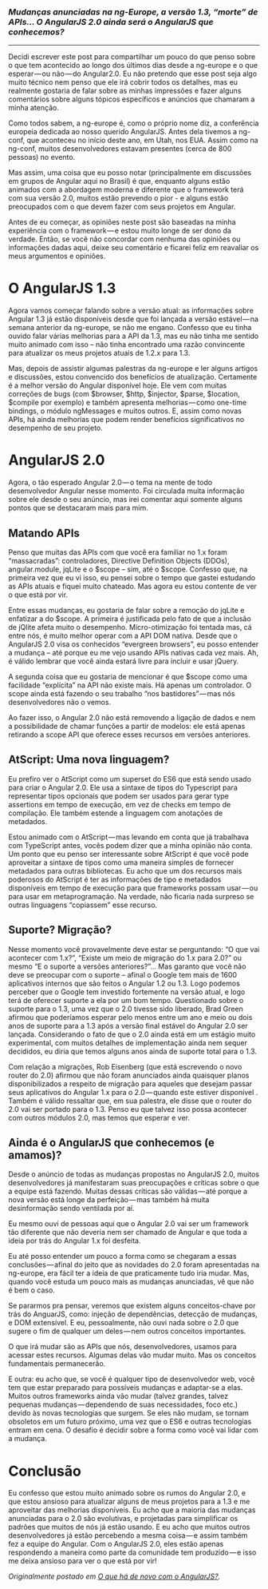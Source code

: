 ### *Mudanças anunciadas na ng-Europe, a versão 1.3, “morte” de APIs… O AngularJS 2.0 ainda será o AngularJS que conhecemos?*

---
Decidi escrever este post para compartilhar um pouco do que penso sobre o que tem acontecido ao longo dos últimos dias desde a ng-europe e o que esperar — ou não — do Angular2.0. Eu não pretendo que esse post seja algo muito técnico nem penso que ele irá cobrir todos os detalhes, mas eu realmente gostaria de falar sobre as minhas impressões e fazer alguns comentários sobre alguns tópicos específicos e anúncios que chamaram a minha atenção.

Como todos sabem, a ng-europe é, como o próprio nome diz, a conferência europeia dedicada ao nosso querido AngularJS. Antes dela tivemos a ng-conf, que aconteceu no início deste ano, em Utah, nos EUA. Assim como na ng-conf, muitos desenvolvedores estavam presentes (cerca de 800 pessoas) no evento.

Mas assim, uma coisa que eu posso notar (principalmente em discussões em grupos de Angular aqui no Brasil) é que, enquanto alguns estão animados com a abordagem moderna e diferente que o framework terá com sua versão 2.0, muitos estão prevendo o pior - e alguns estão preocupados com o que devem fazer com seus projetos em Angular.

Antes de eu começar, as opiniões neste post são baseadas na minha experiência com o framework — e estou muito longe de ser dono da verdade. Então, se você não concordar com nenhuma das opiniões ou informações dadas aqui, deixe seu comentário e ficarei feliz em reavaliar os meus argumentos e opiniões.

# O AngularJS 1.3

Agora vamos começar falando sobre a versão atual: as informações sobre Angular 1.3 já estão disponíveis desde que foi lançada a versão estável — na semana anterior da ng-europe, se não me engano. Confesso que eu tinha ouvido falar várias melhorias para a API da 1.3, mas eu não tinha me sentido muito animado com isso – não tinha encontrado uma razão convincente para atualizar os meus projetos atuais de 1.2.x para 1.3.

Mas, depois de assistir algumas palestras da ng-europe e ler alguns artigos e discussões, estou convencido dos benefícios de atualização. Certamente é a melhor versão do Angular disponível hoje. Ele vem com muitas correções de bugs (com $browser, $http, $injector, $parse, $location, $compile por exemplo) e também apresenta melhorias — como one-time bindings, o módulo ngMessages e muitos outros. E, assim como novas APIs, há ainda melhorias que podem render benefícios significativos no desempenho de seu projeto.

# AngularJS 2.0

Agora, o tão esperado Angular 2.0 — o tema na mente de todo desenvolvedor Angular nesse momento. Foi circulada muita informação sobre ele desde o seu anúncio, mas irei comentar aqui somente alguns pontos que se destacaram mais para mim.

## Matando APIs

Penso que muitas das APIs com que você era familiar no 1.x foram “massacradas”: controladores, Directive Definition Objects (DDOs), angular.module, jqLite e o $scope – sim, até o $scope. Confesso que, na primeira vez que eu vi isso, eu pensei sobre o tempo que gastei estudando as APIs atuais e fiquei muito chateado. Mas agora eu estou contente de ver o que está por vir.

Entre essas mudanças, eu gostaria de falar sobre a remoção do jqLite e enfatizar a do $scope. A primeira é justificada pelo fato de que a inclusão de jQlite afeta muito o desempenho. Micro-otimização foi tentada mas, cá entre nós, é muito melhor operar com a API DOM nativa. Desde que o AngularJS 2.0 visa os conhecidos “evergreen browsers”, eu posso entender a mudança – até porque eu me vejo usando APIs nativas cada vez mais. Ah, é válido lembrar que você ainda estará livre para incluir e usar jQuery.

A segunda coisa que eu gostaria de mencionar é que $scope como uma facilidade “explícita” na API não existe mais. Há apenas um controlador. O scope ainda está fazendo o seu trabalho “nos bastidores” — mas nós desenvolvedores não o vemos.

Ao fazer isso, o Angular 2.0 não está removendo a ligação de dados e nem a possibilidade de chamar funções a partir de modelos: ele está apenas retirando a scope API que oferece esses recursos em versões anteriores.

## AtScript: Uma nova linguagem?

Eu prefiro ver o AtScript como um superset do ES6 que está sendo usado para criar o Angular 2.0. Ele usa a sintaxe de tipos do Typescript para representar tipos opcionais que podem ser usados para gerar type assertions em tempo de execução, em vez de checks em tempo de compilação. Ele também estende a linguagem com anotações de metadados.

Estou animado com o AtScript — mas levando em conta que já trabalhava com TypeScript antes, vocês podem dizer que a minha opinião não conta. Um ponto que eu penso ser interessante sobre AtScript é que você pode aproveitar a sintaxe de tipos como uma maneira simples de fornecer metadados para outras bibliotecas. Eu acho que um dos recursos mais poderosos do AtScript é ter as informações de tipo e metadados disponíveis em tempo de execução para que frameworks possam usar — ou para usar em metaprogramação. Na verdade, não ficaria nada surpreso se outras linguagens “copiassem” esse recurso.

## Suporte? Migração?

Nesse momento você provavelmente deve estar se perguntando: “O que vai acontecer com 1.x?”, “Existe um meio de migração do 1.x para 2.0?” ou mesmo “E o suporte a versões anteriores?”… Mas garanto que você não deve se preocupar com o suporte – afinal o Google tem mais de 1600 aplicativos internos que são feitos o Angular 1.2 ou 1.3. Logo podemos perceber que o Google tem investido fortemente na versão atual, e logo terá de oferecer suporte a ela por um bom tempo. Questionado sobre o suporte para o 1.3, uma vez que o 2.0 tivesse sido liberado, Brad Green afirmou que poderíamos esperar pelo menos entre um ano e meio ou dois anos de suporte para a 1.3 após a versão final estável do Angular 2.0 ser lançada. Considerando o fato de que o 2.0 ainda está em um estágio muito experimental, com muitos detalhes de implementação ainda nem sequer decididos, eu diria que temos alguns anos ainda de suporte total para o 1.3.

Com relação a migrações, Rob Eisenberg (que está escrevendo o novo router do 2.0) afirmou que não foram anunciados ainda quaisquer planos disponibilizados a respeito de migração para aqueles que desejam passar seus aplicativos do Angular 1.x para o 2.0 — quando este estiver disponível . Também é válido ressaltar que, em sua palestra, ele disse que o router do 2.0 vai ser portado para o 1.3. Penso eu que talvez isso possa acontecer com outros módulos 2.0, mas temos que esperar e ver.

## Ainda é o AngularJS que conhecemos (e amamos)?

Desde o anúncio de todas as mudanças propostas no AngularJS 2.0, muitos desenvolvedores já manifestaram suas preocupações e críticas sobre o que a equipe está fazendo. Muitas dessas críticas são válidas — até porque a nova versão está longe da perfeição — mas também há muita desinformação sendo ventilada por aí.

Eu mesmo ouvi de pessoas aqui que o Angular 2.0 vai ser um framework tão diferente que não deveria nem ser chamado de Angular e que toda a ideia por trás do Angular 1.x foi desfeita.

Eu até posso entender um pouco a forma como se chegaram a essas conclusões — afinal do jeito que as novidades do 2.0 foram apresentadas na ng-europe, era fácil ter a ideia de que praticamente tudo iria mudar. Mas, quando você estuda um pouco mais as mudanças anunciadas, vê que não é bem o caso.

Se pararmos pra pensar, veremos que existem alguns conceitos-chave por trás do AnguarJS, como: injeção de dependências, detecção de mudanças, e DOM extensível. E eu, pessoalmente, não ouvi nada sobre o 2.0 que sugere o fim de qualquer um deles — nem outros conceitos importantes.

O que irá mudar são as APIs que nós, desenvolvedores, usamos para acessar estes recursos. Algumas delas vão mudar muito. Mas os conceitos fundamentais permanecerão.

E outra: eu acho que, se você é qualquer tipo de desenvolvedor web, você tem que estar preparado para possíveis mudanças e adaptar-se a elas. Muitos outros frameworks ainda vão mudar (talvez grandes, talvez pequenas mudanças — dependendo de suas necessidades, foco etc.) devido às novas tecnologias que surgem. Se eles não mudam, se tornam obsoletos em um futuro próximo, uma vez que o ES6 e outras tecnologias entram em cena. O desafio é decidir sobre a forma como você vai lidar com a mudança.

# Conclusão

Eu confesso que estou muito animado sobre os rumos do Angular 2.0, e que estou ansioso para atualizar alguns de meus projetos para a 1.3 e me aproveitar das melhorias disponíveis. Eu acho que a maioria das mudanças anunciadas para o 2.0 são evolutivas, e projetadas para simplificar os padrões que muitos de nós já estão usando. E eu acho que muitos outros desenvolvedores já estão percebendo a mesma coisa — e assim também fez a equipe do Angular. Com o AngularJS 2.0, eles estão apenas respondendo a maneira como parte da comunidade tem produzido — e isso me deixa ansioso para ver o que está por vir!

*Originalmente postado em [O que há de novo com o AngularJS?](https://medium.com/pensamentos-js/o-que-tem-acontecido-com-o-angularjs-d44ae1b0a50e).*
